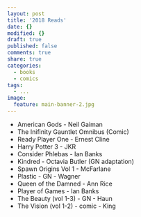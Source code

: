 ```yaml
---
layout: post
title: '2018 Reads'
date: {}
modified: {}
draft: true
published: false
comments: true
share: true
categories:
  - books
  - comics
tags:
  - ...
image:
  feature: main-banner-2.jpg
---
```


* American Gods - Neil Gaiman
* The Inifinity Gauntlet Omnibus (Comic)
* Ready Player One - Ernest Cline
* Harry Potter 3 - JKR
* Consider Phlebas - Ian Banks
* Kindred - Octavia Butler (GN adaptation)
* Spawn Origins Vol 1 - McFarlane
* Plastic - GN - Wagner
* Queen of the Damned - Ann Rice
* Player of Games - Ian Banks
* The Beauty (vol 1-3) - GN - Haun
* The Vision (vol 1-2) - comic - King
